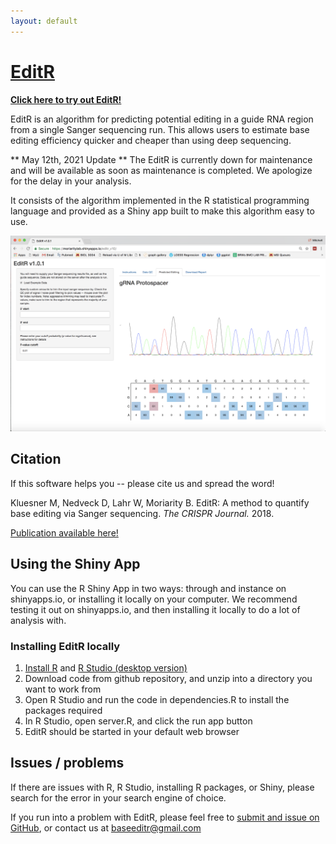 ```yaml
---
layout: default
---
```


# [**EditR**](https://moriaritylab.shinyapps.io/editr_v10/)

[**Click here to try out EditR!**](https://moriaritylab.shinyapps.io/editr_v10/)

EditR is an algorithm for predicting potential editing in a guide RNA region from a single Sanger sequencing run. This allows users to estimate base editing efficiency quicker and cheaper than using deep sequencing.

** May 12th, 2021 Update ** The EditR is currently down for maintenance and will be available as soon as maintenance is completed. We apologize for the delay in your analysis.



It consists of the algorithm implemented in the R statistical programming language and provided as a Shiny app built to make this algorithm easy to use.



![Example data loaded in EditR](./assets/editr_screenshot_v1.0.1.png)

## Citation


If this software helps you -- please cite us and spread the word!


Kluesner M, Nedveck D, Lahr W, Moriarity B. EditR: A method to quantify base editing via Sanger sequencing. *The CRISPR Journal.* 2018.

[Publication available here!](https://www.liebertpub.com/doi/full/10.1089/crispr.2018.0014)


## Using the Shiny App



You can use the R Shiny App in two ways: through and instance on shinyapps.io, or installing it locally on your computer. We recommend testing it out on shinyapps.io, and then installing it locally to do a lot of analysis with.



### Installing EditR locally


1. [Install R](https://cran.r-project.org/) and [R Studio (desktop version)](https://www.rstudio.com/products/rstudio/download/#download)
2. Download code from github repository, and unzip into a directory you want to work from
3. Open R Studio and run the code in dependencies.R to install the packages required
4. In R Studio, open server.R, and click the run app button
5. EditR should be started in your default web browser

## Issues / problems

If there are issues with R, R Studio, installing R packages, or Shiny, please search for the error in your search engine of choice.

If you run into a problem with EditR, please feel free to [submit and issue on GitHub](https://github.com/MoriarityLab/EditR/issues), or contact us at baseeditr@gmail.com
